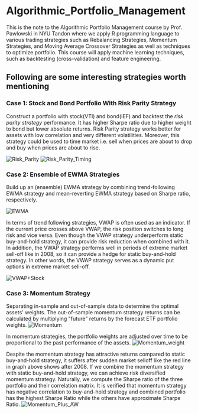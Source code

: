 # Algorithmic_Portfolio_Management
This is the note to the Algorithmic Portfolio Management course by Prof. Pawlowski in NYU Tandon where we apply R programming language to various trading strategies such as Rebalancing Strategies, Momentum Strategies, and Moving Average Crossover Strategies as well as techniques to optimize portfolio. This course will apply machine learning techniques, such as backtesting (cross-validation) and feature engineering.
## Following are some interesting strategies worth mentioning


### Case 1: Stock and Bond Portfolio With Risk Parity Strategy
Construct a portfolio with stock(VTI) and bond(IEF) and backtest the *risk parity strategy* performance. It has higher Sharpe ratio due to higher weight to bond but lower absolute returns. Risk Parity strategy works better for assets with low correlation and very different volatilities.
Moreover, this strategy could be used to time market i.e. sell when prices are about to drop and buy when prices are about to rise. 

![Risk_Parity](https://user-images.githubusercontent.com/83149091/149602338-07957e57-4288-4a3c-a46a-d29984425093.png)
![Risk_Parity_Timing](https://user-images.githubusercontent.com/83149091/149602297-dbc7019f-817f-4f9b-b98f-c56050f49a51.png)

### Case 2: Ensemble of EWMA Strategies
Build up an (ensemble) EWMA strategy by combining trend-following EWMA strategy and mean-reverting EWMA strategy based on Sharpe ratio, respectively. 

![EWMA](https://user-images.githubusercontent.com/83149091/150043607-48ec3ae0-b91f-4916-b6c2-4171b0a5c250.png)

In terms of trend following strategies, VWAP is often used as an indicator. If the current price crosses above VWAP, the risk position switches to long risk and vice versa. 
Even though the VWAP strategy underperform static buy-and-hold strategy, it can provide risk reduction when combined with it. In addition, the VWAP strategy performs well in periods of extreme market sell-off like in 2008, so it can provide a hedge for static buy-and-hold strategy. In other words, the VWAP strategy serves as a dynamic put options in extreme market sell-off.

![VWAP+Stock](https://user-images.githubusercontent.com/83149091/150043625-92a19c1b-0034-4152-8cd8-14cc442d1896.png)

### Case 3: Momentum Strategy
Separating in-sample and out-of-sample data to determine the optimal assets' weights. The out-of-sample momentum strategy returns can be calculated by multiplying "future" returns by the forecast ETF portfolio weights. 
![Momentum](https://user-images.githubusercontent.com/83149091/150050926-8764ff0e-4090-4732-a4ad-a2e7a7adc6b8.png)

In momentum strategies, the portfolio weights are adjusted over time to be proportional to the past performance of the assets. 
![Momentum_weight](https://user-images.githubusercontent.com/83149091/150051094-be37859c-f084-4c30-901e-5b82b98f1ca2.png)


Despite the momentum strategy has attractive returns compared to static buy-and-hold strategy, it suffers after sudden market selloff like the red line in graph above shows after 2008. If we combine the momentum strategy with static buy-and-hold strategy, we can achieve risk diversified momentum strategy. Naturally, we compute the Sharpe ratio of the three portfolio and their correlation matrix. It is verified that momentum strategy has negative correlation to buy-and-hold strategy and combined portfolio has the highest Sharpe Ratio while the others have approximate Sharpe Ratio. 
![Momentum_Plus_AW](https://user-images.githubusercontent.com/83149091/150051452-24f686db-c5e5-48a5-a855-5fa2a90f7eef.png)
